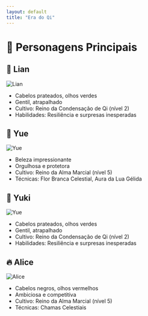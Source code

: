 ```yaml
---
layout: default
title: "Era do Qi"
---
```



# 🌟 Personagens Principais

## 🌱 Lian
![Lian](../imagens/lian.png)
- Cabelos prateados, olhos verdes  
- Gentil, atrapalhado  
- Cultivo: Reino da Condensação de Qi (nível 2)  
- Habilidades: Resiliência e surpresas inesperadas  

## 🌸 Yue
![Yue](../imagens/yue.png)
- Beleza impressionante  
- Orgulhosa e protetora  
- Cultivo: Reino da Alma Marcial (nível 5)  
- Técnicas: Flor Branca Celestial, Aura da Lua Gélida

## 🌸 Yuki
![Yue](../imagens/yuki.png)
- Cabelos prateados, olhos verdes  
- Gentil, atrapalhado  
- Cultivo: Reino da Condensação de Qi (nível 2)  
- Habilidades: Resiliência e surpresas inesperadas

## 🔥 Alice
![Alice](../imagens/alice.png)
- Cabelos negros, olhos vermelhos  
- Ambiciosa e competitiva  
- Cultivo: Reino da Alma Marcial (nível 5)  
- Técnicas: Chamas Celestiais

